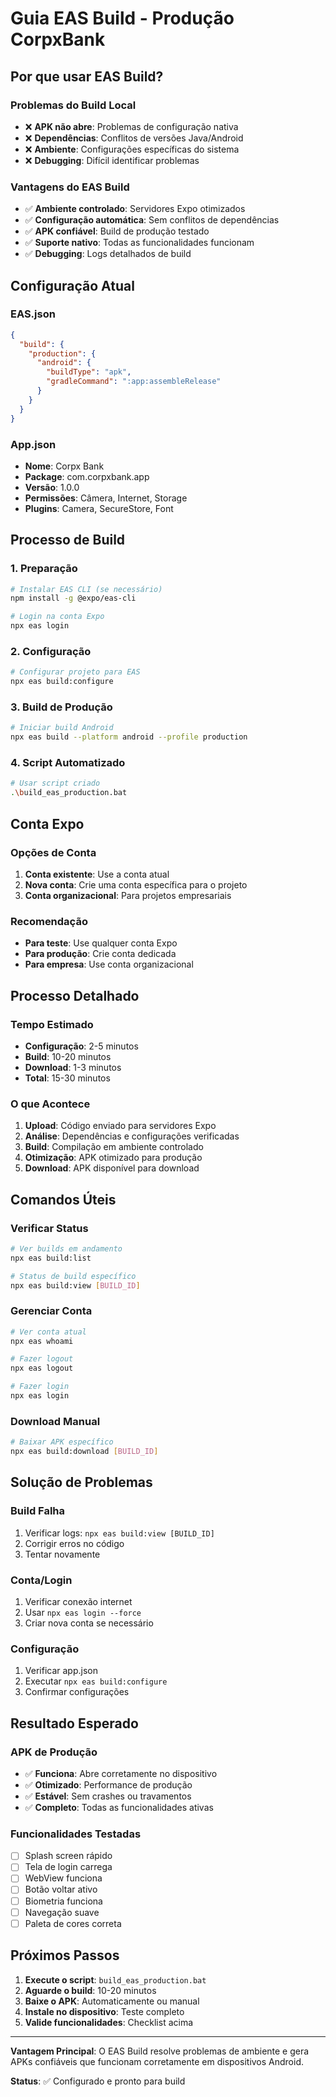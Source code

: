 # Guia EAS Build - Produção CorpxBank

## Por que usar EAS Build?

### Problemas do Build Local
- ❌ **APK não abre**: Problemas de configuração nativa
- ❌ **Dependências**: Conflitos de versões Java/Android
- ❌ **Ambiente**: Configurações específicas do sistema
- ❌ **Debugging**: Difícil identificar problemas

### Vantagens do EAS Build
- ✅ **Ambiente controlado**: Servidores Expo otimizados
- ✅ **Configuração automática**: Sem conflitos de dependências
- ✅ **APK confiável**: Build de produção testado
- ✅ **Suporte nativo**: Todas as funcionalidades funcionam
- ✅ **Debugging**: Logs detalhados de build

## Configuração Atual

### EAS.json
```json
{
  "build": {
    "production": {
      "android": {
        "buildType": "apk",
        "gradleCommand": ":app:assembleRelease"
      }
    }
  }
}
```

### App.json
- **Nome**: Corpx Bank
- **Package**: com.corpxbank.app
- **Versão**: 1.0.0
- **Permissões**: Câmera, Internet, Storage
- **Plugins**: Camera, SecureStore, Font

## Processo de Build

### 1. Preparação
```bash
# Instalar EAS CLI (se necessário)
npm install -g @expo/eas-cli

# Login na conta Expo
npx eas login
```

### 2. Configuração
```bash
# Configurar projeto para EAS
npx eas build:configure
```

### 3. Build de Produção
```bash
# Iniciar build Android
npx eas build --platform android --profile production
```

### 4. Script Automatizado
```bash
# Usar script criado
.\build_eas_production.bat
```

## Conta Expo

### Opções de Conta
1. **Conta existente**: Use a conta atual
2. **Nova conta**: Crie uma conta específica para o projeto
3. **Conta organizacional**: Para projetos empresariais

### Recomendação
- **Para teste**: Use qualquer conta Expo
- **Para produção**: Crie conta dedicada
- **Para empresa**: Use conta organizacional

## Processo Detalhado

### Tempo Estimado
- **Configuração**: 2-5 minutos
- **Build**: 10-20 minutos
- **Download**: 1-3 minutos
- **Total**: 15-30 minutos

### O que Acontece
1. **Upload**: Código enviado para servidores Expo
2. **Análise**: Dependências e configurações verificadas
3. **Build**: Compilação em ambiente controlado
4. **Otimização**: APK otimizado para produção
5. **Download**: APK disponível para download

## Comandos Úteis

### Verificar Status
```bash
# Ver builds em andamento
npx eas build:list

# Status de build específico
npx eas build:view [BUILD_ID]
```

### Gerenciar Conta
```bash
# Ver conta atual
npx eas whoami

# Fazer logout
npx eas logout

# Fazer login
npx eas login
```

### Download Manual
```bash
# Baixar APK específico
npx eas build:download [BUILD_ID]
```

## Solução de Problemas

### Build Falha
1. Verificar logs: `npx eas build:view [BUILD_ID]`
2. Corrigir erros no código
3. Tentar novamente

### Conta/Login
1. Verificar conexão internet
2. Usar `npx eas login --force`
3. Criar nova conta se necessário

### Configuração
1. Verificar app.json
2. Executar `npx eas build:configure`
3. Confirmar configurações

## Resultado Esperado

### APK de Produção
- ✅ **Funciona**: Abre corretamente no dispositivo
- ✅ **Otimizado**: Performance de produção
- ✅ **Estável**: Sem crashes ou travamentos
- ✅ **Completo**: Todas as funcionalidades ativas

### Funcionalidades Testadas
- [ ] Splash screen rápido
- [ ] Tela de login carrega
- [ ] WebView funciona
- [ ] Botão voltar ativo
- [ ] Biometria funciona
- [ ] Navegação suave
- [ ] Paleta de cores correta

## Próximos Passos

1. **Execute o script**: `build_eas_production.bat`
2. **Aguarde o build**: 10-20 minutos
3. **Baixe o APK**: Automaticamente ou manual
4. **Instale no dispositivo**: Teste completo
5. **Valide funcionalidades**: Checklist acima

---

**Vantagem Principal**: O EAS Build resolve problemas de ambiente e gera APKs confiáveis que funcionam corretamente em dispositivos Android.

**Status**: ✅ Configurado e pronto para build